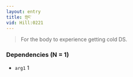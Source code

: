 ```yaml
---
layout: entry
title: གྲང་
vid: Hill:0221
---
```

> For the body to experience getting cold DS\.


### Dependencies (N = 1)
* `arg1` 1
